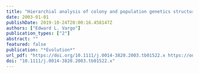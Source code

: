 ```yaml
---
title: "Hierarchial analysis of colony and population genetics structure of the eastern subterranean termite, Reticulitermes flavipes, using two classes of molecular markers"
date: 2003-01-01
publishDate: 2019-10-24T20:00:16.458147Z
authors: ["Edward L. Vargo"]
publication_types: ["2"]
abstract: ""
featured: false
publication: "*Evolution*"
url_pdf: "https://doi.org/10.1111/j.0014-3820.2003.tb01522.x https://onlinelibrary.wiley.com/doi/abs/10.1111/j.0014-3820.2003.tb01522.x?sid=nlm%3Apubmed"
doi: "10.1111/j.0014-3820.2003.tb01522.x"
---
```



